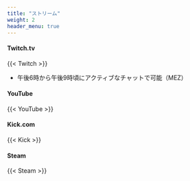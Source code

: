 ```yaml
---
title: "ストリーム"
weight: 2
header_menu: true
---
```


#### Twitch.tv

{{< Twitch >}}

* 午後6時から午後9時頃にアクティブなチャットで可能（MEZ）

#### YouTube

{{< YouTube >}}

#### Kick.com

{{< Kick >}}

#### Steam

{{< Steam >}}

